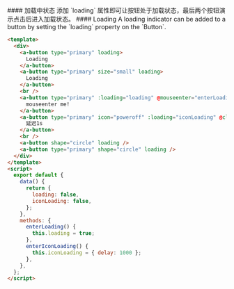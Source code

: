<cn>
#### 加载中状态
添加 `loading` 属性即可让按钮处于加载状态，最后两个按钮演示点击后进入加载状态。
</cn>

<us>
#### Loading
A loading indicator can be added to a button by setting the `loading` property on the `Button`.
</us>

```html
<template>
  <div>
    <a-button type="primary" loading>
      Loading
    </a-button>
    <a-button type="primary" size="small" loading>
      Loading
    </a-button>
    <br />
    <a-button type="primary" :loading="loading" @mouseenter="enterLoading">
      mouseenter me!
    </a-button>
    <a-button type="primary" icon="poweroff" :loading="iconLoading" @click="enterIconLoading">
      延迟1s
    </a-button>
    <br />
    <a-button shape="circle" loading />
    <a-button type="primary" shape="circle" loading />
  </div>
</template>
<script>
  export default {
    data() {
      return {
        loading: false,
        iconLoading: false,
      };
    },
    methods: {
      enterLoading() {
        this.loading = true;
      },
      enterIconLoading() {
        this.iconLoading = { delay: 1000 };
      },
    },
  };
</script>
```

